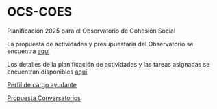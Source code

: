 # OCS-COES
Planificación 2025 para el Observatorio de Cohesión Social

La propuesta de actividades y presupuestaria del Observatorio se encuentra [aquí](https://planificacion-observatorios-2025.github.io/OCS-COES/planificacion.html)

Los detalles de la planificación de actividades y las tareas asignadas se encuentran disponibles [aquí](https://github.com/Planificacion-Observatorios-2025/OCS-COES/projects?query=is%3Aopen)

[Perfil de cargo ayudante](https://planificacion-observatorios-2025.github.io/OCS-COES/perfil-ayudante.html)

[Propuesta Conversatorios](https://planificacion-observatorios-2025.github.io/OCS-COES/conversatorios.html)
